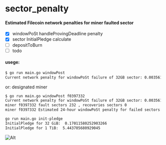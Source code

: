 # sector_penalty 

#### Estimated Filecoin network penalties for miner faulted sector

- [x] windowPoSt  handleProvingDeadline penalty
- [x] sector InitialPledge calculate
- [ ]  depositToBurn
- [ ] todo

#### usege:

```bash
$ go run main.go windowPost         
Current network penalty for windowPoSt failure of 32GB sector: 0.003561825011436986 FIL = 3561825011436986 attoFIL
```

or: designated miner

```bash
$ go run main.go windowPost f0397332        
Current network penalty for windowPoSt failure of 32GB sector: 0.003561831381557233 FIL = 3561831381557233 attoFIL 
miner f0397332 fault sectors 232 , recoveries sectors 0 
miner f0397332 Estimated 24-hour windowPoSt penalty for failed sectors: 0.8263448805212781 FIL = 826344880521278056 attoFIL
```

```bash
go run main.go init-pledge
InitialPledge for 32 GiB:  0.17011580252903266
InitialPledge for 1 TiB:  5.443705680929045  
```

![Alt](https://repobeats.axiom.co/api/embed/7e33e91436ecc8340f7b2e2988047e1f4a2c016e.svg "Repobeats analytics image")
